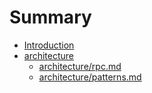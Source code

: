 # Summary

* [Introduction](README.md)
* [architecture](architecture)
   * [architecture/rpc.md](architecture/rpc.md)
   * [architecture/patterns.md](architecture/patterns.md)

